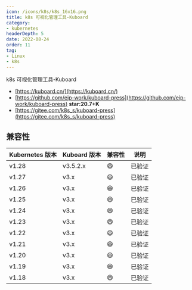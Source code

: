```yaml
---
icon: /icons/k8s/k8s_16x16.png
title: k8s 可视化管理工具-Kuboard
category: 
- kubernetes
headerDepth: 5
date: 2022-08-24
order: 11
tag:
- Linux
- k8s
---
```


k8s 可视化管理工具-Kuboard

<!-- more -->

- [https://kuboard.cn/](https://kuboard.cn/)
- [https://github.com/eip-work/kuboard-press](https://github.com/eip-work/kuboard-press)  **star:20.7+K**
- [https://gitee.com/k8s_s/kuboard-press](https://gitee.com/k8s_s/kuboard-press)

## 兼容性

| Kubernetes 版本 | Kuboard 版本 | 兼容性 | 说明   |
| --------------- | ------------ | ------ | ------ |
| v1.28           | v3.5.2.x     | 😄      | 已验证 |
| v1.27           | v3.x         | 😄      | 已验证 |
| v1.26           | v3.x         | 😄      | 已验证 |
| v1.25           | v3.x         | 😄      | 已验证 |
| v1.24           | v3.x         | 😄      | 已验证 |
| v1.23           | v3.x         | 😄      | 已验证 |
| v1.22           | v3.x         | 😄      | 已验证 |
| v1.21           | v3.x         | 😄      | 已验证 |
| v1.20           | v3.x         | 😄      | 已验证 |
| v1.19           | v3.x         | 😄      | 已验证 |
| v1.18           | v3.x         | 😄      | 已验证 |






